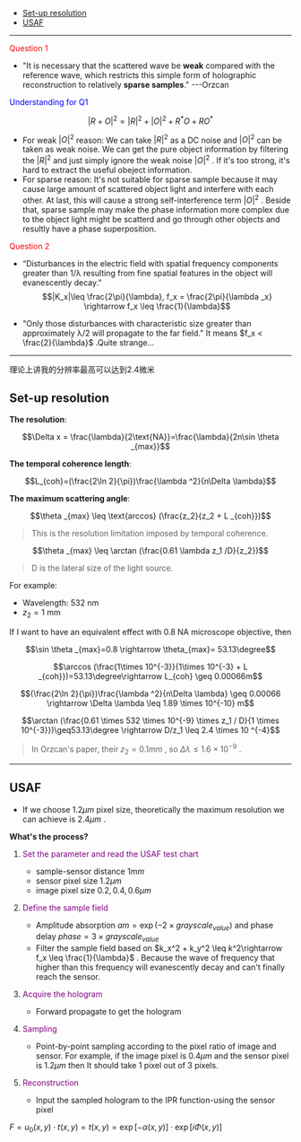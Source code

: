 <head>
  <script async src="https://polyfill.io/v3/polyfill.min.js?features=es6"></script>
  <script async src="https://cdn.jsdelivr.net/npm/mathjax@3/es5/tex-mml-chtml.js"></script>
  <script>
    window.MathJax = {
      tex: {
        inlineMath: [['$', '$']],
        displayMath: [['\\[', '\\]'], ['$$', '$$']],
        processEscapes: true  // 允许 `$...$` 解析
      },
      svg: {
        scale: 1.2
      }
    };

    document.addEventListener("DOMContentLoaded", function() {
      MathJax.typesetPromise();
    });
  </script>
</head>

- [Set-up resolution](#set-up-resolution)
- [USAF](#usaf)


---

<span style="color:red;">Question 1</span>

- "It is necessary that the scattered wave be **weak** compared with the reference wave, which restricts this simple form of holographic reconstruction to relatively **sparse samples**." ---Orzcan

<span style="color:Blue;">Understanding for Q1</span>

$$|R+O| ^2 = |R|^2+|O|^2+R^*O+RO^*$$


- For weak $|O|^2$ reason:
  We can take $|R|^2$ as a DC noise and $|O|^2$ can be taken as weak noise. We can get the pure object information by filtering the $|R|^2$ and just simply ignore the weak noise $|O|^2$ . If it's too strong, it's hard to extract the useful obeject information.
- For sparse reason:
  It's not suitable for sparse sample because it may cause large amount of scattered object light and interfere with each other. At last, this will cause a strong self-interference term $|O|^2$ . Beside that, sparse sample may make the phase information more complex due to the object light might be scatterd and go through other objects and resultly have a phase superposition.
  
<span style="color:red;">Question 2</span>

- “Disturbances in the electric field with spatial frequency components greater than 1/λ resulting from fine spatial features in the object will evanescently decay.”
  $$|K_x|\leq \frac{2\pi}{\lambda}, f_x = \frac{2\pi}{\lambda _x} \rightarrow f_x \leq \frac{1}{\lambda}$$

- "Only those disturbances with characteristic size greater than approximately λ/2 will propagate to the far field."
  It means $f_x < \frac{2}{\lambda}$ .Quite strange...

---

理论上讲我的分辨率最高可以达到2.4微米

## Set-up resolution

**The resolution**:

$$\Delta x = \frac{\lambda}{2\text{NA}}=\frac{\lambda}{2n\sin \theta _{max}}$$

**The temporal coherence length**:

$$L_{coh}=(\frac{2\ln 2}{\pi})\frac{\lambda ^2}{n\Delta \lambda}$$

**The maximum scattering angle**:

$$\theta _{max} \leq \text{arccos} (\frac{z_2}{z_2 + L _{coh}})$$

> This is the resolution limitation imposed by temporal coherence.

$$\theta _{max} \leq \arctan (\frac{0.61 \lambda z_1 /D}{z_2})$$

> D is the lateral size of the light source.

For example: 

- Wavelength: $532$ nm
- $z_2 = 1$ mm 

If I want to have an equivalent effect with 0.8 NA microscope objective, then

$$\sin \theta _{max}=0.8 \rightarrow \theta_{max}= 53.13\degree$$

$$\arccos (\frac{1\times 10^{-3}}{1\times 10^{-3} + L _{coh}})=53.13\degree\rightarrow L_{coh} \geq 0.00066m$$

$$(\frac{2\ln 2}{\pi})\frac{\lambda ^2}{n\Delta \lambda} \geq 0.00066 \rightarrow \Delta \lambda \leq 1.89 \times 10^{-10} m$$

$$\arctan (\frac{0.61 \times 532 \times 10^{-9} \times z_1 / D}{1 \times 10^{-3}})\geq53.13\degree \rightarrow D/z_1 \leq 2.4 \times 10 ^{-4}$$

> In Orzcan's paper, their $z_2 = 0.1 mm$ , so $\Delta \lambda \leq 1.6 \times 10^{-9}$ .

---

## USAF

- If we choose $1.2 \mu m$ pixel size, theoretically the maximum resolution we can achieve is $2.4 \mu m$ .

**What's the process?**

1. <span style="color:purple;">Set the parameter and read the USAF test chart</span>
   - sample-sensor distance $1 mm$
   - sensor pixel size $1.2 \mu m$
   - image pixel size $0.2, 0.4, 0.6 \mu m$
2. <span style="color:purple;">Define the sample field</span>
   - Amplitude absorption $am = \exp (-2 \times grayscale_{value})$ and phase delay $phase = 3 \times grayscale_{value}$
   - Filter the sample field based on $k_x^2 + k_y^2 \leq k^2\rightarrow f_x \leq \frac{1}{\lambda}$ . Because the wave of frequency that higher than this frequency will evanescently decay and can't finally reach the sensor.

3. <span style="color:purple;">Acquire the hologram</span>
   - Forward propagate to get the hologram

4. <span style="color:purple;">Sampling</span>
   - Point-by-point sampling according to the pixel ratio of image and sensor. For example, if the image pixel is $0.4\mu m$ and the sensor pixel is $1.2\mu m$ then It should take 1 pixel out of 3 pixels.

5. <span style="color:purple;">Reconstruction</span>
   - Input the sampled hologram to the IPR function-using the sensor pixel

$F=u_0(x,y)\cdot t(x,y)=t(x,y)=\exp [-\alpha (x,y)]\cdot \exp [i\Phi (x,y)]$



